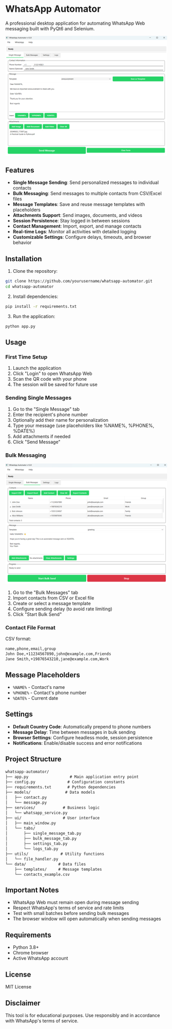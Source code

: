 # WhatsApp Automator

A professional desktop application for automating WhatsApp Web messaging built with PyQt6 and Selenium.

![WhatsApp Automator](Web/data/assests/mainwindow.png)

## Features

- **Single Message Sending**: Send personalized messages to individual contacts
- **Bulk Messaging**: Send messages to multiple contacts from CSV/Excel files
- **Message Templates**: Save and reuse message templates with placeholders
- **Attachments Support**: Send images, documents, and videos
- **Session Persistence**: Stay logged in between sessions
- **Contact Management**: Import, export, and manage contacts
- **Real-time Logs**: Monitor all activities with detailed logging
- **Customizable Settings**: Configure delays, timeouts, and browser behavior

## Installation

1. Clone the repository:
```bash
git clone https://github.com/yourusername/whatsapp-automator.git
cd whatsapp-automator
```

2. Install dependencies:
```bash
pip install -r requirements.txt
```

3. Run the application:
```bash
python app.py
```

## Usage

### First Time Setup

1. Launch the application
2. Click "Login" to open WhatsApp Web
3. Scan the QR code with your phone
4. The session will be saved for future use

### Sending Single Messages

1. Go to the "Single Message" tab
2. Enter the recipient's phone number
3. Optionally add their name for personalization
4. Type your message (use placeholders like %NAME%, %PHONE%, %DATE%)
5. Add attachments if needed
6. Click "Send Message"

### Bulk Messaging

![Bulk Messaging Interface](Web/data/assests/bulkmessaging.png)

1. Go to the "Bulk Messages" tab
2. Import contacts from CSV or Excel file
3. Create or select a message template
4. Configure sending delay (to avoid rate limiting)
5. Click "Start Bulk Send"

### Contact File Format

CSV format:
```csv
name,phone,email,group
John Doe,+11234567890,john@example.com,Friends
Jane Smith,+19876543210,jane@example.com,Work
```

## Message Placeholders

- `%NAME%` - Contact's name
- `%PHONE%` - Contact's phone number
- `%DATE%` - Current date

## Settings

- **Default Country Code**: Automatically prepend to phone numbers
- **Message Delay**: Time between messages in bulk sending
- **Browser Settings**: Configure headless mode, session persistence
- **Notifications**: Enable/disable success and error notifications

## Project Structure

```
whatsapp-automator/
├── app.py                  # Main application entry point
├── config.py              # Configuration constants
├── requirements.txt       # Python dependencies
├── models/               # Data models
│   ├── contact.py
│   └── message.py
├── services/            # Business logic
│   └── whatsapp_service.py
├── ui/                  # User interface
│   ├── main_window.py
│   └── tabs/
│       ├── single_message_tab.py
│       ├── bulk_message_tab.py
│       ├── settings_tab.py
│       └── logs_tab.py
├── utils/              # Utility functions
│   └── file_handler.py
└── data/              # Data files
    ├── templates/     # Message templates
    └── contacts_example.csv
```

## Important Notes

- WhatsApp Web must remain open during message sending
- Respect WhatsApp's terms of service and rate limits
- Test with small batches before sending bulk messages
- The browser window will open automatically when sending messages

## Requirements

- Python 3.8+
- Chrome browser
- Active WhatsApp account

## License

MIT License

## Disclaimer

This tool is for educational purposes. Use responsibly and in accordance with WhatsApp's terms of service.